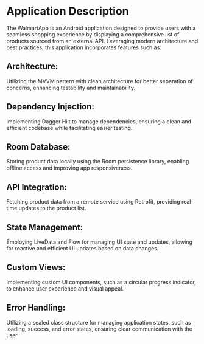 # Application Description
The WalmartApp is an Android application designed to provide users with a seamless shopping experience by displaying a comprehensive list of products sourced from an external API. Leveraging modern architecture and best practices, this application incorporates features such as:

## Architecture: 
Utilizing the MVVM pattern with clean architecture for better separation of concerns, enhancing testability and maintainability.

## Dependency Injection: 
Implementing Dagger Hilt to manage dependencies, ensuring a clean and efficient codebase while facilitating easier testing.

## Room Database: 
Storing product data locally using the Room persistence library, enabling offline access and improving app responsiveness.

## API Integration: 
Fetching product data from a remote service using Retrofit, providing real-time updates to the product list.

## State Management: 
Employing LiveData and Flow for managing UI state and updates, allowing for reactive and efficient UI updates based on data changes.

## Custom Views: 
Implementing custom UI components, such as a circular progress indicator, to enhance user experience and visual appeal.

## Error Handling: 
Utilizing a sealed class structure for managing application states, such as loading, success, and error states, ensuring clear communication with the user.
